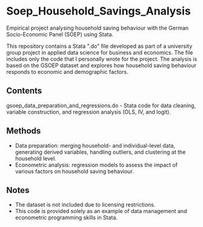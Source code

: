 # Soep_Household_Savings_Analysis
Empirical project analysing household saving behaviour with the German Socio-Economic Panel (SOEP) using Stata.

This repository contains a Stata ".do" file developed as part of a university group project in applied data science for business and economics.
The file includes only the code that I personally wrote for the project. The analysis is based on the GSOEP dataset and explores how household saving behaviour responds to economic and demographic factors.

## Contents
gsoep_data_preparation_and_regressions.do - Stata code for data cleaning, variable construction, and regression analysis (OLS, IV, and logit).

## Methods
- Data preparation: merging household- and individual-level data, generating derived variables, handling outliers, and clustering at the household level.
- Econometric analysis: regression models to assess the impact of various factors on household saving behaviour.

## Notes
- The dataset is not included due to licensing restrictions.
- This code is provided solely as an example of data management and econometric programming skills in Stata.
